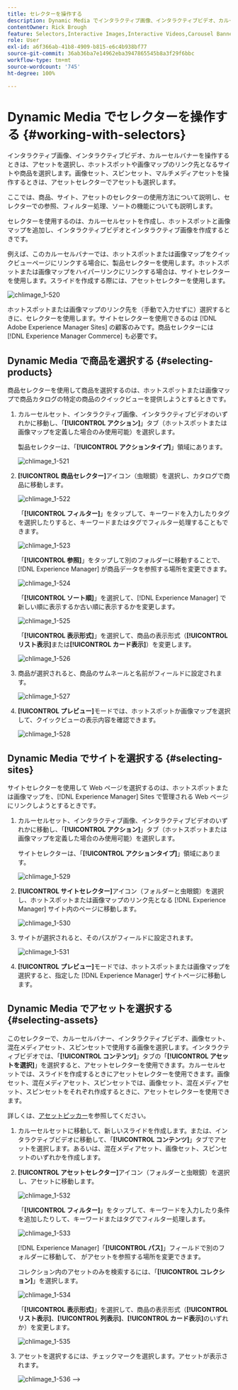 ```yaml
---
title: セレクターを操作する
description: Dynamic Media でインタラクティブ画像、インタラクティブビデオ、カルーセルバナーのアセットを選択する方法について説明します。
contentOwner: Rick Brough
feature: Selectors,Interactive Images,Interactive Videos,Carousel Banners
role: User
exl-id: a6f366ab-41b8-4909-b815-e6c4b938bf77
source-git-commit: 36ab36ba7e14962eba3947865545b8a3f29f6bbc
workflow-type: tm+mt
source-wordcount: '745'
ht-degree: 100%

---
```


# Dynamic Media でセレクターを操作する {#working-with-selectors}

インタラクティブ画像、インタラクティブビデオ、カルーセルバナーを操作するときは、アセットを選択し、ホットスポットや画像マップのリンク先となるサイトや商品を選択します。画像セット、スピンセット、マルチメディアセットを操作するときは、アセットセレクターでアセットも選択します。

ここでは、商品、サイト、アセットのセレクターの使用方法について説明し、セレクターでの参照、フィルター処理、ソートの機能についても説明します。

セレクターを使用するのは、カルーセルセットを作成し、ホットスポットと画像マップを追加し、インタラクティブビデオとインタラクティブ画像を作成するときです。

例えば、このカルーセルバナーでは、ホットスポットまたは画像マップをクイックビューページにリンクする場合に、製品セレクターを使用します。ホットスポットまたは画像マップをハイパーリンクにリンクする場合は、サイトセレクターを使用します。スライドを作成する際には、アセットセレクターを使用します。

![chlimage_1-520](assets/chlimage_1-520.png)

ホットスポットまたは画像マップのリンク先を（手動で入力せずに）選択するときに、セレクターを使用します。サイトセレクターを使用できるのは [!DNL Adobe Experience Manager Sites] の顧客のみです。商品セレクターには [!DNL Experience Manager Commerce] も必要です。

## Dynamic Media で商品を選択する {#selecting-products}

商品セレクターを使用して商品を選択するのは、ホットスポットまたは画像マップで商品カタログの特定の商品のクイックビューを提供しようとするときです。

1. カルーセルセット、インタラクティブ画像、インタラクティブビデオのいずれかに移動し、「**[!UICONTROL アクション]**」タブ（ホットスポットまたは画像マップを定義した場合のみ使用可能）を選択します。

   製品セレクターは、「**[!UICONTROL アクションタイプ]**」領域にあります。

   ![chlimage_1-521](assets/chlimage_1-521.png)

1. **[!UICONTROL 商品セレクター]**&#x200B;アイコン（虫眼鏡）を選択し、カタログで商品に移動します。

   ![chlimage_1-522](assets/chlimage_1-522.png)

   「**[!UICONTROL フィルター]**」をタップして、キーワードを入力したりタグを選択したりすると、キーワードまたはタグでフィルター処理することもできます。

   ![chlimage_1-523](assets/chlimage_1-523.png)

   「**[!UICONTROL 参照]**」をタップして別のフォルダーに移動することで、[!DNL Experience Manager] が商品データを参照する場所を変更できます。

   ![chlimage_1-524](assets/chlimage_1-524.png)

   「**[!UICONTROL ソート順]**」を選択して、[!DNL Experience Manager] で新しい順に表示するか古い順に表示するかを変更します。

   ![chlimage_1-525](assets/chlimage_1-525.png)

   「**[!UICONTROL 表示形式]**」を選択して、商品の表示形式（**[!UICONTROL リスト表示]**&#x200B;または&#x200B;**[!UICONTROL カード表示]**）を変更します。

   ![chlimage_1-526](assets/chlimage_1-526.png)

1. 商品が選択されると、商品のサムネールと名前がフィールドに設定されます。

   ![chlimage_1-527](assets/chlimage_1-527.png)

1. **[!UICONTROL プレビュー]**&#x200B;モードでは、ホットスポットか画像マップを選択して、クイックビューの表示内容を確認できます。

   ![chlimage_1-528](assets/chlimage_1-528.png)

## Dynamic Media でサイトを選択する {#selecting-sites}

サイトセレクターを使用して Web ページを選択するのは、ホットスポットまたは画像マップを、[!DNL Experience Manager] Sites で管理される Web ページにリンクしようとするときです。

1. カルーセルセット、インタラクティブ画像、インタラクティブビデオのいずれかに移動し、「**[!UICONTROL アクション]**」タブ（ホットスポットまたは画像マップを定義した場合のみ使用可能）を選択します。

   サイトセレクターは、「**[!UICONTROL アクションタイプ]**」領域にあります。

   ![chlimage_1-529](assets/chlimage_1-529.png)

1. **[!UICONTROL サイトセレクター]**&#x200B;アイコン（フォルダーと虫眼鏡）を選択し、ホットスポットまたは画像マップのリンク先となる [!DNL Experience Manager] サイト内のページに移動します。

   ![chlimage_1-530](assets/chlimage_1-530.png)

1. サイトが選択されると、そのパスがフィールドに設定されます。

   ![chlimage_1-531](assets/chlimage_1-531.png)

1. **[!UICONTROL プレビュー]**&#x200B;モードでは、ホットスポットまたは画像マップを選択すると、指定した [!DNL Experience Manager] サイトページに移動します。

## Dynamic Media でアセットを選択する {#selecting-assets}

このセレクターで、カルーセルバナー、インタラクティブビデオ、画像セット、混在メディアセット、スピンセットで使用する画像を選択します。インタラクティブビデオでは、「**[!UICONTROL コンテンツ]**」タブの「**[!UICONTROL アセットを選択]**」を選択すると、アセットセレクターを使用できます。カルーセルセットでは、スライドを作成するときにアセットセレクターを使用できます。画像セット、混在メディアセット、スピンセットでは、画像セット、混在メディアセット、スピンセットをそれぞれ作成するときに、アセットセレクターを使用できます。

詳しくは、[アセットピッカー](/help/assets/search-assets.md#asset-selector)を参照してください。

1. カルーセルセットに移動して、新しいスライドを作成します。または、インタラクティブビデオに移動して、「**[!UICONTROL コンテンツ]**」タブでアセットを選択します。あるいは、混在メディアセット、画像セット、スピンセットのいずれかを作成します。
1. **[!UICONTROL アセットセレクター]**&#x200B;アイコン（フォルダーと虫眼鏡）を選択し、アセットに移動します。

   ![chlimage_1-532](assets/chlimage_1-532.png)

   「**[!UICONTROL フィルター]**」をタップして、キーワードを入力したり条件を追加したりして、キーワードまたはタグでフィルター処理します。

   ![chlimage_1-533](assets/chlimage_1-533.png)

   [!DNL Experience Manager]「**[!UICONTROL パス]**」フィールドで別のフォルダーに移動して、 がアセットを参照する場所を変更できます。

   コレクション内のアセットのみを検索するには、「**[!UICONTROL コレクション]**」を選択します。

   ![chlimage_1-534](assets/chlimage_1-534.png)

   「**[!UICONTROL 表示形式]**」を選択して、商品の表示形式（**[!UICONTROL リスト表示]**、**[!UICONTROL 列表示]**、**[!UICONTROL カード表示]**&#x200B;のいずれか）を変更します。

   ![chlimage_1-535](assets/chlimage_1-535.png)

1. アセットを選択するには、チェックマークを選択します。アセットが表示されます。

   ![chlimage_1-536](assets/chlimage_1-536.png)
-->
